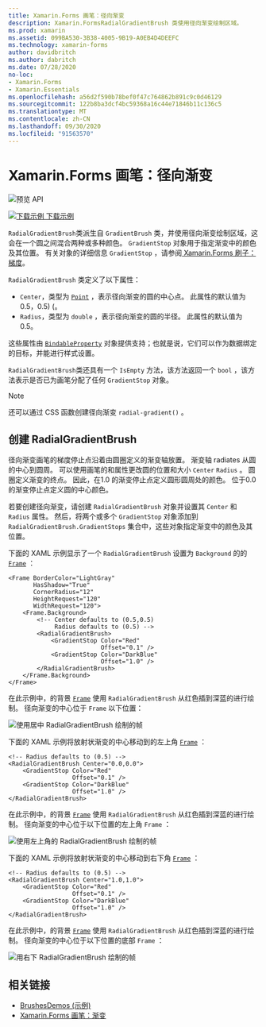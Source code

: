 ```yaml
---
title: Xamarin.Forms 画笔：径向渐变
description: Xamarin.FormsRadialGradientBrush 类使用径向渐变绘制区域。
ms.prod: xamarin
ms.assetid: 099BA530-3B38-4005-9B19-A0EB4D4DEEFC
ms.technology: xamarin-forms
author: davidbritch
ms.author: dabritch
ms.date: 07/28/2020
no-loc:
- Xamarin.Forms
- Xamarin.Essentials
ms.openlocfilehash: a56d2f590b78bef0f47c764862b891c9c0d46129
ms.sourcegitcommit: 122b8ba3dcf4bc59368a16c44e71846b11c136c5
ms.translationtype: MT
ms.contentlocale: zh-CN
ms.lasthandoff: 09/30/2020
ms.locfileid: "91563570"
---
```

# <a name="no-locxamarinforms-brushes-radial-gradients"></a>Xamarin.Forms 画笔：径向渐变

![预览 API](~/media/shared/preview.png "此 API 当前为预发布版本")

[![下载示例](~/media/shared/download.png) 下载示例](https://docs.microsoft.com/samples/xamarin/xamarin-forms-samples/userinterface-brushdemos/)

`RadialGradientBrush`类派生自 `GradientBrush` 类，并使用径向渐变绘制区域，这会在一个圆之间混合两种或多种颜色。 `GradientStop` 对象用于指定渐变中的颜色及其位置。 有关对象的详细信息 `GradientStop` ，请参阅[ Xamarin.Forms 刷子：梯度](gradient.md)。

`RadialGradientBrush` 类定义了以下属性：

- `Center`，类型为 [`Point`](xref:Xamarin.Forms.Point) ，表示径向渐变的圆的中心点。 此属性的默认值为0.5，0.5)  (。
- `Radius`，类型为 `double` ，表示径向渐变的圆的半径。 此属性的默认值为0.5。

这些属性由 [`BindableProperty`](xref:Xamarin.Forms.BindableProperty) 对象提供支持；也就是说，它们可以作为数据绑定的目标，并能进行样式设置。

`RadialGradientBrush`类还具有一个 `IsEmpty` 方法，该方法返回一个 `bool` ，该方法表示是否已为画笔分配了任何 `GradientStop` 对象。

> [!NOTE]
> 还可以通过 CSS 函数创建径向渐变 `radial-gradient()` 。

## <a name="create-a-radialgradientbrush"></a>创建 RadialGradientBrush

径向渐变画笔的梯度停止点沿着由圆圈定义的渐变轴放置。 渐变轴 radiates 从圆的中心到圆周。 可以使用画笔的和属性更改圆的位置和大小 `Center` `Radius` 。 圆圈定义渐变的终点。 因此，在1.0 的渐变停止点定义圆形圆周处的颜色。 位于0.0 的渐变停止点定义圆的中心颜色。

若要创建径向渐变，请创建 `RadialGradientBrush` 对象并设置其 `Center` 和 `Radius` 属性。 然后，将两个或多个 `GradientStop` 对象添加到 `RadialGradientBrush.GradientStops` 集合中，这些对象指定渐变中的颜色及其位置。

下面的 XAML 示例显示了一个 `RadialGradientBrush` 设置为 `Background` 的的 [`Frame`](xref:Xamarin.Forms.Frame) ：

```xaml    
<Frame BorderColor="LightGray"
       HasShadow="True"
       CornerRadius="12"
       HeightRequest="120"
       WidthRequest="120">
    <Frame.Background>
        <!-- Center defaults to (0.5,0.5)
             Radius defaults to (0.5) -->
        <RadialGradientBrush>
            <GradientStop Color="Red"
                          Offset="0.1" />
            <GradientStop Color="DarkBlue"
                          Offset="1.0" />
        </RadialGradientBrush>
    </Frame.Background>
</Frame>
```

在此示例中，的背景 [`Frame`](xref:Xamarin.Forms.Frame) 使用 `RadialGradientBrush` 从红色插到深蓝的进行绘制。 径向渐变的中心位于 `Frame` 以下位置：

![使用居中 RadialGradientBrush 绘制的帧](radialgradient-images/center.png)

下面的 XAML 示例将放射状渐变的中心移动到的左上角 [`Frame`](xref:Xamarin.Forms.Frame) ：

```xaml
<!-- Radius defaults to (0.5) -->
<RadialGradientBrush Center="0.0,0.0">
    <GradientStop Color="Red"
                  Offset="0.1" />
    <GradientStop Color="DarkBlue"
                  Offset="1.0" />
</RadialGradientBrush>
```

在此示例中，的背景 [`Frame`](xref:Xamarin.Forms.Frame) 使用 `RadialGradientBrush` 从红色插到深蓝的进行绘制。 径向渐变的中心位于以下位置的左上角 `Frame` ：

![使用左上角的 RadialGradientBrush 绘制的帧](radialgradient-images/top-left.png)

下面的 XAML 示例将放射状渐变的中心移动到右下角 [`Frame`](xref:Xamarin.Forms.Frame) ：

```xaml
<!-- Radius defaults to (0.5) -->
<RadialGradientBrush Center="1.0,1.0">
    <GradientStop Color="Red"
                  Offset="0.1" />
    <GradientStop Color="DarkBlue"
                  Offset="1.0" />
</RadialGradientBrush>            
```

在此示例中，的背景 [`Frame`](xref:Xamarin.Forms.Frame) 使用 `RadialGradientBrush` 从红色插到深蓝的进行绘制。 径向渐变的中心位于以下位置的底部 `Frame` ：

![用右下 RadialGradientBrush 绘制的帧](radialgradient-images/bottom-right.png)

## <a name="related-links"></a>相关链接

- [BrushesDemos (示例) ](/samples/xamarin/xamarin-forms-samples/userinterface-brushdemos/)
- [Xamarin.Forms 画笔：渐变](gradient.md)